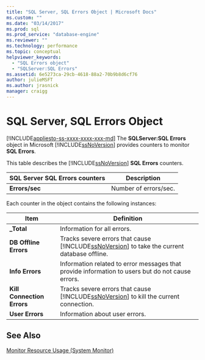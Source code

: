 ```yaml
---
title: "SQL Server, SQL Errors Object | Microsoft Docs"
ms.custom: ""
ms.date: "03/14/2017"
ms.prod: sql
ms.prod_service: "database-engine"
ms.reviewer: ""
ms.technology: performance
ms.topic: conceptual
helpviewer_keywords: 
  - "SQL Errors object"
  - "SQLServer:SQL Errors"
ms.assetid: 6e5273ca-29cb-4618-88a2-70b9b8d6cf76
author: julieMSFT
ms.author: jrasnick
manager: craigg
---
```

# SQL Server, SQL Errors Object
[!INCLUDE[appliesto-ss-xxxx-xxxx-xxx-md](../../includes/appliesto-ss-xxxx-xxxx-xxx-md.md)]
  The **SQLServer:SQL Errors** object in Microsoft [!INCLUDE[ssNoVersion](../../includes/ssnoversion-md.md)] provides counters to monitor **SQL Errors**.  
  
 This table describes the [!INCLUDE[ssNoVersion](../../includes/ssnoversion-md.md)] **SQL Errors** counters.  
  
|SQL Server SQL Errors counters|Description|  
|------------------------------------|-----------------|  
|**Errors/sec**|Number of errors/sec.|  
  
 Each counter in the object contains the following instances:  
  
|Item|Definition|  
|----------|----------------|  
|**_Total**|Information for all errors.|  
|**DB Offline Errors**|Tracks severe errors that cause [!INCLUDE[ssNoVersion](../../includes/ssnoversion-md.md)] to take the current database offline.|  
|**Info Errors**|Information related to error messages that provide information to users but do not cause errors.|  
|**Kill Connection Errors**|Tracks severe errors that cause [!INCLUDE[ssNoVersion](../../includes/ssnoversion-md.md)] to kill the current connection.|  
|**User Errors**|Information about user errors.|  
  
## See Also  
 [Monitor Resource Usage &#40;System Monitor&#41;](../../relational-databases/performance-monitor/monitor-resource-usage-system-monitor.md)  
  
  
